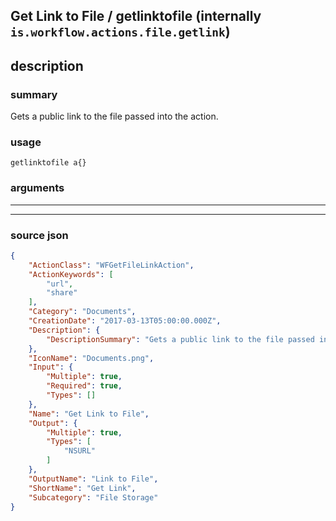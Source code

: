 
## Get Link to File / getlinktofile (internally `is.workflow.actions.file.getlink`)


## description

### summary

Gets a public link to the file passed into the action.


### usage
```
getlinktofile a{}
```

### arguments

---



---

### source json

```json
{
	"ActionClass": "WFGetFileLinkAction",
	"ActionKeywords": [
		"url",
		"share"
	],
	"Category": "Documents",
	"CreationDate": "2017-03-13T05:00:00.000Z",
	"Description": {
		"DescriptionSummary": "Gets a public link to the file passed into the action."
	},
	"IconName": "Documents.png",
	"Input": {
		"Multiple": true,
		"Required": true,
		"Types": []
	},
	"Name": "Get Link to File",
	"Output": {
		"Multiple": true,
		"Types": [
			"NSURL"
		]
	},
	"OutputName": "Link to File",
	"ShortName": "Get Link",
	"Subcategory": "File Storage"
}
```

